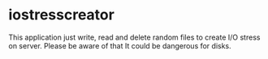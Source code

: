 # iostresscreator
This application just write, read and delete random files to create I/O stress on server. Please be aware of that It could be dangerous for disks.
